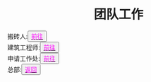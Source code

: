 <html>
	<head>
		<title>tuanduigonzuo</title>
		<style type="text/css">
		<!--
			.purple{color:#FF00FF}
		-->
      		</style>
	</head>
	<body>
		<h1><center>团队工作</center></h1>
		<div>搬砖人:<button title="hello"><a href="https://zhouningyuan1234.github.io/banzhuan/"><span class="purple">前往</span></a></button></div>
		<div>建筑工程师:<button title="hello"><a href="https://zhouningyuan1234.github.io/jianzhugongzuo/"><span class="purple">前往</span></a></button></div>
		<div>申请工作处:<button title="hello"><a href="https://www.luogu.org/discuss/show/147002"><span class="purple">前往</span></a></button></div>
		<div>总部:<button title="back"><a href="https://zhouningyuan1234.github.io/yyytuandui/"><span class="purple">返回</span></a></button></div>
	</body>
</html>

